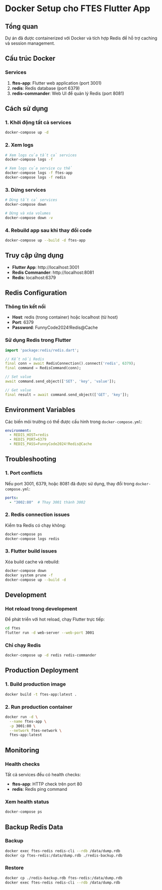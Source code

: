 # Docker Setup cho FTES Flutter App

## Tổng quan
Dự án đã được containerized với Docker và tích hợp Redis để hỗ trợ caching và session management.

## Cấu trúc Docker

### Services
1. **ftes-app**: Flutter web application (port 3001)
2. **redis**: Redis database (port 6379)
3. **redis-commander**: Web UI để quản lý Redis (port 8081)

## Cách sử dụng

### 1. Khởi động tất cả services
```bash
docker-compose up -d
```

### 2. Xem logs
```bash
# Xem logs của tất cả services
docker-compose logs -f

# Xem logs của service cụ thể
docker-compose logs -f ftes-app
docker-compose logs -f redis
```

### 3. Dừng services
```bash
# Dừng tất cả services
docker-compose down

# Dừng và xóa volumes
docker-compose down -v
```

### 4. Rebuild app sau khi thay đổi code
```bash
docker-compose up --build -d ftes-app
```

## Truy cập ứng dụng

- **Flutter App**: http://localhost:3001
- **Redis Commander**: http://localhost:8081
- **Redis**: localhost:6379

## Redis Configuration

### Thông tin kết nối
- **Host**: redis (trong container) hoặc localhost (từ host)
- **Port**: 6379
- **Password**: FunnyCode2024!Redis@Cache

### Sử dụng Redis trong Flutter
```dart
import 'package:redis/redis.dart';

// Kết nối Redis
final conn = await RedisConnection().connect('redis', 6379);
final command = RedisCommand(conn);

// Set value
await command.send_object(['SET', 'key', 'value']);

// Get value
final result = await command.send_object(['GET', 'key']);
```

## Environment Variables

Các biến môi trường có thể được cấu hình trong `docker-compose.yml`:

```yaml
environment:
  - REDIS_HOST=redis
  - REDIS_PORT=6379
  - REDIS_PASS=FunnyCode2024!Redis@Cache
```

## Troubleshooting

### 1. Port conflicts
Nếu port 3001, 6379, hoặc 8081 đã được sử dụng, thay đổi trong `docker-compose.yml`:
```yaml
ports:
  - "3002:80"  # Thay 3001 thành 3002
```

### 2. Redis connection issues
Kiểm tra Redis có chạy không:
```bash
docker-compose ps
docker-compose logs redis
```

### 3. Flutter build issues
Xóa build cache và rebuild:
```bash
docker-compose down
docker system prune -f
docker-compose up --build -d
```

## Development

### Hot reload trong development
Để phát triển với hot reload, chạy Flutter trực tiếp:
```bash
cd ftes
flutter run -d web-server --web-port 3001
```

### Chỉ chạy Redis
```bash
docker-compose up -d redis redis-commander
```

## Production Deployment

### 1. Build production image
```bash
docker build -t ftes-app:latest .
```

### 2. Run production container
```bash
docker run -d \
  --name ftes-app \
  -p 3001:80 \
  --network ftes-network \
  ftes-app:latest
```

## Monitoring

### Health checks
Tất cả services đều có health checks:
- **ftes-app**: HTTP check trên port 80
- **redis**: Redis ping command

### Xem health status
```bash
docker-compose ps
```

## Backup Redis Data

### Backup
```bash
docker exec ftes-redis redis-cli --rdb /data/dump.rdb
docker cp ftes-redis:/data/dump.rdb ./redis-backup.rdb
```

### Restore
```bash
docker cp ./redis-backup.rdb ftes-redis:/data/dump.rdb
docker exec ftes-redis redis-cli --rdb /data/dump.rdb
```


